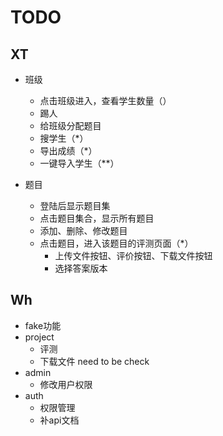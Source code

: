 # TODO

## XT
- 班级
    - 点击班级进入，查看学生数量（）
    - 踢人
    - 给班级分配题目
    - 搜学生（*）
    - 导出成绩（*）
    - 一键导入学生（**）

- 题目
    - 登陆后显示题目集
    - 点击题目集合，显示所有题目
    - 添加、删除、修改题目
    - 点击题目，进入该题目的评测页面（*）
        - 上传文件按钮、评价按钮、下载文件按钮
        - 选择答案版本
    
## Wh
- fake功能
- project
    - 评测
    - 下载文件 need to be check
- admin
    - 修改用户权限
- auth
    - 权限管理
    - 补api文档

